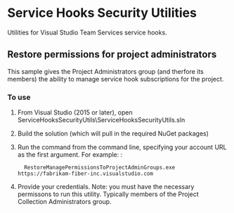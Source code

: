 # Service Hooks Security Utilities

Utilities for Visual Studio Team Services service hooks.

## Restore permissions for project administrators

This sample gives the Project Administrators group (and therfore its members) the ability to manage service hook subscriptions for the project.

### To use

1. From Visual Studio (2015 or later), open ServiceHooksSecurityUtils\ServiceHooksSecurityUtils.sln

2. Build the solution (which will pull in the required NuGet packages)

3. Run the command from the command line, specifying your account URL as the first argument. For example: :

   ```
     RestoreManagePermissionsToProjectAdminGroups.exe https://fabrikam-fiber-inc.visualstudio.com
   ```

4. Provide your credentials. Note: you must have the necessary permissons to run this utility. Typically members of the Project Collection Administrators group.
